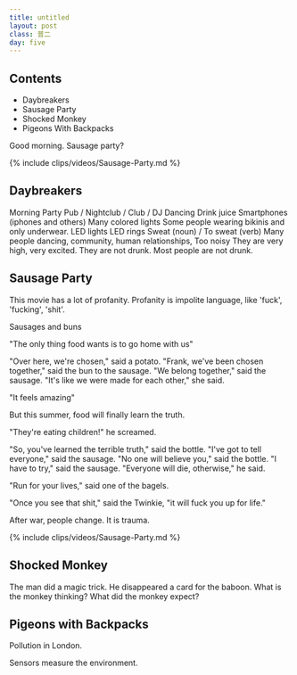 ```yaml
---
title: untitled
layout: post
class: 普二
day: five
---
```


## Contents
- Daybreakers
- Sausage Party
- Shocked Monkey
- Pigeons With Backpacks

Good morning.
Sausage party?

{% include clips/videos/Sausage-Party.md %}

## Daybreakers

Morning Party
Pub / Nightclub / Club / 
DJ
Dancing
Drink juice
Smartphones (iphones and others)
Many colored lights
Some people wearing bikinis and only underwear.
LED lights
LED rings
Sweat (noun) / To sweat (verb)
Many people
dancing, community, human relationships,
Too noisy
They are very high, very excited.
They are not drunk. Most people are not drunk.

## Sausage Party

This movie has a lot of profanity.
Profanity is impolite language, like 'fuck', 'fucking', 'shit'.

Sausages and buns

"The only thing food wants is to go home with us"

"Over here, we're chosen," said a potato.
"Frank, we've been chosen together," said the bun to the sausage.
"We belong together," said the sausage.
"It's like we were made for each other," she said.

"It feels amazing"

But this summer, food will finally learn the truth.

"They're eating children!" he screamed.

"So, you've learned the terrible truth," said the bottle.
"I've got to tell everyone," said the sausage.
"No one will believe you," said the bottle.
"I have to try," said the sausage.
"Everyone will die, otherwise," he said.

"Run for your lives," said one of the bagels.

"Once you see that shit," said the Twinkie, "it will fuck you up for life."

After war, people change.
It is trauma.

{% include clips/videos/Sausage-Party.md %}

## Shocked Monkey

The man did a magic trick.
He disappeared a card for the baboon.
What is the monkey thinking?
What did the monkey expect?

## Pigeons with Backpacks

Pollution in London.

Sensors measure the environment. 



